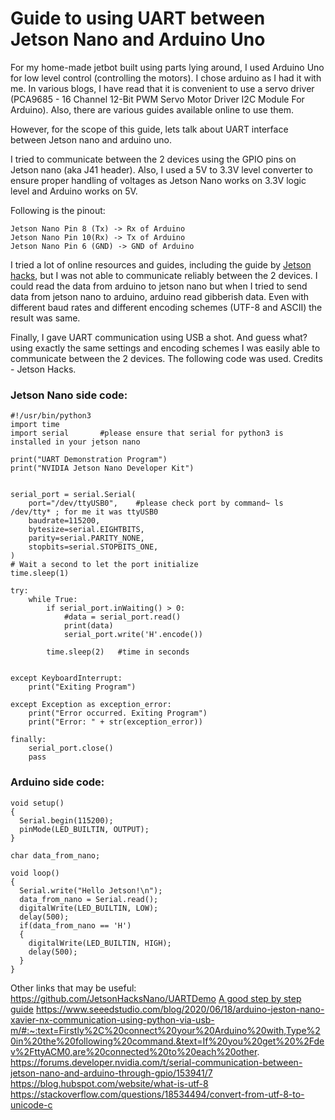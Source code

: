 # Guide to using UART between Jetson Nano and Arduino Uno

For my home-made jetbot built using parts lying around, I used Arduino Uno for low level control (controlling the motors). I chose arduino as I had it with me. 
In various blogs, I have read that it is convenient to use a servo driver (PCA9685 - 16 Channel 12-Bit PWM Servo Motor Driver I2C Module For Arduino). Also, there are various guides available online to use them.

However, for the scope of this guide, lets talk about UART interface between Jetson nano and arduino uno.

I tried to communicate between the 2 devices using the GPIO pins on Jetson nano (aka J41 header). 
Also, I used a 5V to 3.3V level converter to ensure proper handling of voltages as Jetson Nano works on 3.3V logic level and Arduino works on 5V.

Following is the pinout:
```
Jetson Nano Pin 8 (Tx) -> Rx of Arduino
Jetson Nano Pin 10(Rx) -> Tx of Arduino
Jetson Nano Pin 6 (GND) -> GND of Arduino
```

I tried a lot of online resources and guides, including the guide by [Jetson hacks](https://jetsonhacks.com/2019/10/10/jetson-nano-uart/), but I was not able to communicate reliably between the 2 devices.
I could read the data from arduino to jetson nano but when I tried to send data from jetson nano to arduino, arduino read gibberish data.
Even with different baud rates and different encoding schemes (UTF-8 and ASCII) the result was same.


Finally, I gave UART communication using USB a shot. And guess what? using exactly the same settings and encoding schemes I was easily able to communicate between the 2 devices.
The following code was used. Credits - Jetson Hacks.

### Jetson Nano side code:

```
#!/usr/bin/python3
import time
import serial		#please ensure that serial for python3 is installed in your jetson nano

print("UART Demonstration Program")
print("NVIDIA Jetson Nano Developer Kit")


serial_port = serial.Serial(
    port="/dev/ttyUSB0",	#please check port by command~ ls /dev/tty* ; for me it was ttyUSB0
    baudrate=115200,
    bytesize=serial.EIGHTBITS,
    parity=serial.PARITY_NONE,
    stopbits=serial.STOPBITS_ONE,
)
# Wait a second to let the port initialize
time.sleep(1)

try:
    while True:
        if serial_port.inWaiting() > 0:
            #data = serial_port.read()
            print(data)
            serial_port.write('H'.encode())
            
		time.sleep(2)	#time in seconds


except KeyboardInterrupt:
    print("Exiting Program")

except Exception as exception_error:
    print("Error occurred. Exiting Program")
    print("Error: " + str(exception_error))

finally:
    serial_port.close()
    pass
```

### Arduino side code:

```
void setup()
{
  Serial.begin(115200);
  pinMode(LED_BUILTIN, OUTPUT);
}

char data_from_nano;

void loop()
{
  Serial.write("Hello Jetson!\n");
  data_from_nano = Serial.read();
  digitalWrite(LED_BUILTIN, LOW);
  delay(500); 
  if(data_from_nano == 'H')
  {
    digitalWrite(LED_BUILTIN, HIGH);
    delay(500);  
  }
}
```


Other links that may be useful:
https://github.com/JetsonHacksNano/UARTDemo
[A good step by step guide](http://blog.rareschool.com/2019/05/five-steps-to-connect-jetson-nano-and.html)
https://www.seeedstudio.com/blog/2020/06/18/arduino-jeston-nano-xavier-nx-communication-using-python-via-usb-m/#:~:text=Firstly%2C%20connect%20your%20Arduino%20with,Type%20in%20the%20following%20command.&text=If%20you%20get%20%2Fdev%2FttyACM0,are%20connected%20to%20each%20other.
https://forums.developer.nvidia.com/t/serial-communication-between-jetson-nano-and-arduino-through-gpio/153941/7
https://blog.hubspot.com/website/what-is-utf-8
https://stackoverflow.com/questions/18534494/convert-from-utf-8-to-unicode-c

